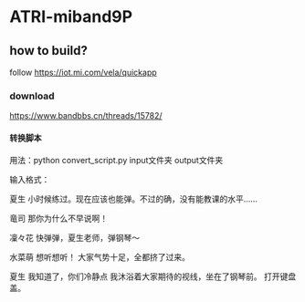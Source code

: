 # ATRI-miband9P
## how to build?
follow <https://iot.mi.com/vela/quickapp>
### download 
<https://www.bandbbs.cn/threads/15782/>
#### 转换脚本
用法：python convert_script.py input文件夹 output文件夹

输入格式：

夏生	小时候练过。现在应该也能弹。不过的确，没有能教课的水平……

竜司	那你为什么不早说啊！

凜々花	快弹弹，夏生老师，弹钢琴～

水菜萌	想听想听！
	大家气势十足，全都挤了过来。
 
夏生	我知道了，你们冷静点
	我沐浴着大家期待的视线，坐在了钢琴前。
	打开键盘盖。
